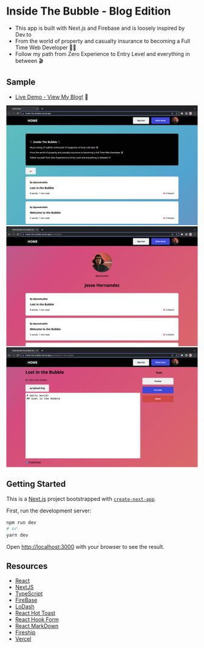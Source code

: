 # Inside The Bubble - Blog Edition
- This app is built with Next.js and Firebase and is loosely inspired by Dev.to
- From the world of property and casualty insurance to becoming a Full Time Web Developer 🧑‍💻
- Follow my path from Zero Experience to Entry Level and everything in between 🎬

## Sample 
* [Live Demo - View My Blog!](https://inside-the-bubble.vercel.app) 🚀 

![screenshot](./public/home.png)
![screenshot](./public/user.png)
![screenshot](./public/editpost.png)

## Getting Started
This is a [Next.js](https://nextjs.org/) project bootstrapped with [`create-next-app`](https://github.com/vercel/next.js/tree/canary/packages/create-next-app).

First, run the development server:

```bash
npm run dev
# or
yarn dev
```

Open [http://localhost:3000](http://localhost:3000) with your browser to see the result.

## Resources 
* [React](https://reactjs.org/)
* [NextJS](https://nextjs.org/)
* [TypeScript](https://www.typescriptlang.org/)
* [FireBase](https://firebase.google.com/docs)
* [LoDash](https://lodash.com/)
* [React Hot Toast](https://react-hot-toast.com/)
* [React Hook Form](https://react-hook-form.com/)
* [React MarkDown](https://github.com/remarkjs/react-markdown)
* [Fireship](https://www.youtube.com/c/Fireship)
* [Vercel](https://vercel.com/)